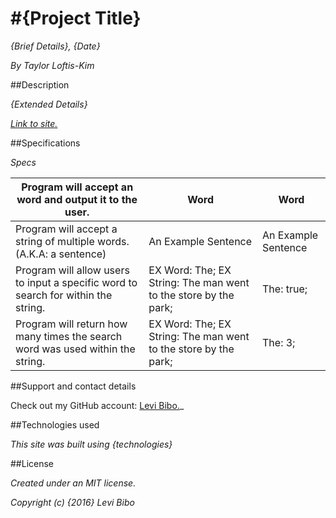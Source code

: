 #{Project Title}
===========================

_{Brief Details}, {Date}_

_By Taylor Loftis-Kim_

##Description

_{Extended Details}_

_[Link to site.](https://levibibo.github.io/{site-name})_

##Specifications

_Specs_

| Program will accept an word and output it to the user.                             | Word                                                            | Word                |
|------------------------------------------------------------------------------------|-----------------------------------------------------------------|---------------------|
| Program will accept a string of multiple words. (A.K.A: a sentence)                | An Example Sentence                                             | An Example Sentence |
| Program will allow users to input a specific word to search for within the string. | EX Word: The; EX String: The man went to the store by the park; | The: true;          |
| Program will return how many times the search word was used within the string.     | EX Word: The; EX String: The man went to the store by the park; | The: 3;             |

##Support and contact details

Check out my GitHub account: [Levi Bibo.](https://www.github.com/TaylorLoftisKim)_

##Technologies used

_This site was built using {technologies}_

##License

_Created under an MIT license._

_Copyright (c) {2016} Levi Bibo_
